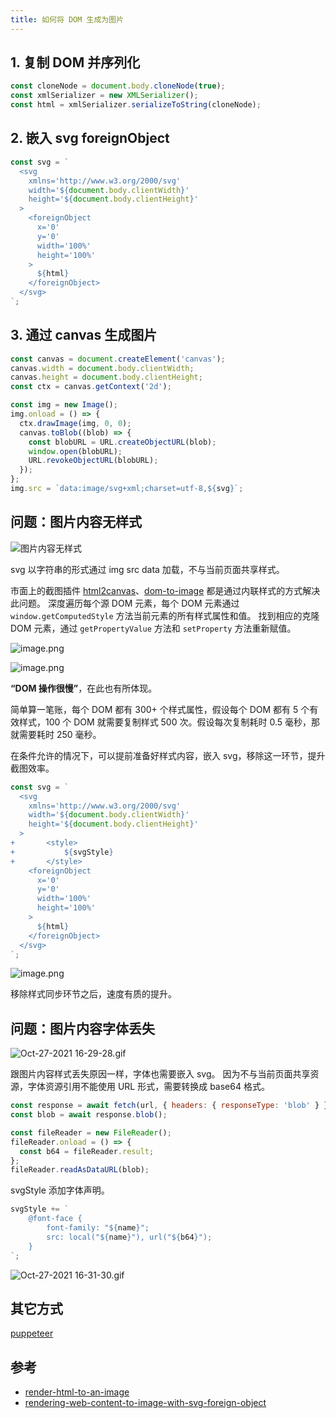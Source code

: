 ```yaml
---
title: 如何将 DOM 生成为图片
---
```


## 1. 复制 DOM 并序列化

```javascript
const cloneNode = document.body.cloneNode(true);
const xmlSerializer = new XMLSerializer();
const html = xmlSerializer.serializeToString(cloneNode);
```

## 2. 嵌入 svg foreignObject

```javascript
const svg = `
  <svg
    xmlns='http://www.w3.org/2000/svg'
    width='${document.body.clientWidth}'
    height='${document.body.clientHeight}'
  >
    <foreignObject
      x='0'
      y='0'
      width='100%'
      height='100%'
    >
      ${html}
    </foreignObject>
  </svg>
`;
```

## 3. 通过 canvas 生成图片

```javascript
const canvas = document.createElement('canvas');
canvas.width = document.body.clientWidth;
canvas.height = document.body.clientHeight;
const ctx = canvas.getContext('2d');

const img = new Image();
img.onload = () => {
  ctx.drawImage(img, 0, 0);
  canvas.toBlob((blob) => {
    const blobURL = URL.createObjectURL(blob);
    window.open(blobURL);
    URL.revokeObjectURL(blobURL);
  });
};
img.src = `data:image/svg+xml;charset=utf-8,${svg}`;
```

## 问题：图片内容无样式

![图片内容无样式](https://z3.ax1x.com/2021/10/28/5LJlAe.gif)

svg 以字符串的形式通过 img src data 加载，不与当前页面共享样式。
​

市面上的截图插件 [html2canvas](https://github.com/niklasvh/html2canvas)、[dom-to-image](https://github.com/tsayen/dom-to-image) 都是通过内联样式的方式解决此问题。
深度遍历每个源 DOM 元素，每个 DOM 元素通过 `window.getComputedStyle` 方法当前元素的所有样式属性和值。
找到相应的克隆 DOM 元素，通过 `getPropertyValue` 方法和 `setProperty` 方法重新赋值。

![image.png](https://z3.ax1x.com/2021/10/28/5LJYct.png)

![image.png](https://z3.ax1x.com/2021/10/28/5LJhEF.png)

**“DOM 操作很慢”**，在此也有所体现。
​

简单算一笔账，每个 DOM 都有 300+ 个样式属性，假设每个 DOM 都有 5 个有效样式，100 个 DOM 就需要复制样式 500 次。假设每次复制耗时 0.5 毫秒，那就需要耗时 250 毫秒。
​

在条件允许的情况下，可以提前准备好样式内容，嵌入 svg，移除这一环节，提升截图效率。

```javascript
const svg = `
  <svg
    xmlns='http://www.w3.org/2000/svg'
    width='${document.body.clientWidth}'
    height='${document.body.clientHeight}'
  >
+		<style>
+			${svgStyle}
+		</style>
    <foreignObject
      x='0'
      y='0'
      width='100%'
      height='100%'
    >
      ${html}
    </foreignObject>
  </svg>
`;
```

![image.png](https://z3.ax1x.com/2021/10/28/5LJHjx.png)

移除样式同步环节之后，速度有质的提升。

## 问题：图片内容字体丢失

![Oct-27-2021 16-29-28.gif](https://z3.ax1x.com/2021/10/28/5LYNG9.gif)

跟图片内容样式丢失原因一样，字体也需要嵌入 svg。
因为不与当前页面共享资源，字体资源引用不能使用 URL 形式，需要转换成 base64 格式。

```javascript
const response = await fetch(url, { headers: { responseType: 'blob' } });
const blob = await response.blob();

const fileReader = new FileReader();
fileReader.onload = () => {
  const b64 = fileReader.result;
};
fileReader.readAsDataURL(blob);
```

svgStyle 添加字体声明。

```javascript
svgStyle += `
	@font-face {
		font-family: "${name}";
		src: local("${name}"), url("${b64}");
	}
`;
```

![Oct-27-2021 16-31-30.gif](https://z3.ax1x.com/2021/10/28/5LYsaD.gif)

## 其它方式

[puppeteer](https://github.com/puppeteer/puppeteer)

## 参考

- [render-html-to-an-image](https://stackoverflow.com/questions/10721884/render-html-to-an-image)
- [rendering-web-content-to-image-with-svg-foreign-object](https://semisignal.com/rendering-web-content-to-image-with-svg-foreign-object/)
